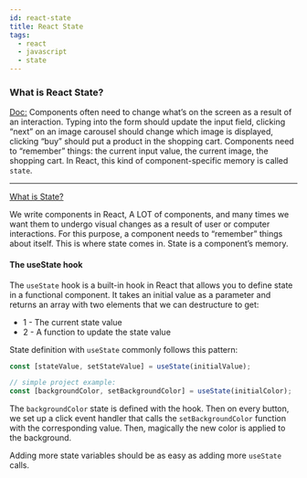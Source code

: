 ```yaml
---
id: react-state
title: React State
tags:
  - react
  - javascript
  - state
---
```

### What is React State?

[Doc:](https://react.dev/learn/state-a-components-memory/) Components often need to change what’s on the screen as a result of an interaction. Typing into the form should update the input field, clicking “next” on an image carousel should change which image is displayed, clicking “buy” should put a product in the shopping cart. Components need to “remember” things: the current input value, the current image, the shopping cart. In React, this kind of component-specific memory is called `state`.

---

[What is State?](https://academind.com/tutorials/what-is-state)

We write components in React, A LOT of components, and many times we want them to undergo visual changes as a result of user or computer interactions. For this purpose, a component needs to “remember” things about itself. This is where state comes in. State is a component’s memory.

#### The useState hook

The `useState` hook is a built-in hook in React that allows you to define state in a functional component. It takes an initial value as a parameter and returns an array with two elements that we can destructure to get:

* 1 - The current state value
* 2 - A function to update the state value
  
State definition with `useState` commonly follows this pattern:

```js
const [stateValue, setStateValue] = useState(initialValue);

// simple project example:
const [backgroundColor, setBackgroundColor] = useState(initialColor);
```

The `backgroundColor` state is defined with the hook. Then on every button, we set up a click event handler that calls the `setBackgroundColor` function with the corresponding value. Then, magically the new color is applied to the background.

Adding more state variables should be as easy as adding more `useState` calls.
